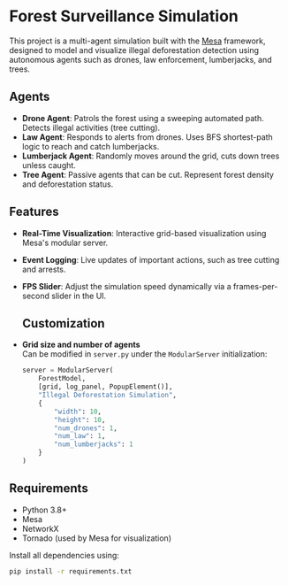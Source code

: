 # Forest Surveillance Simulation

This project is a multi-agent simulation built with the [Mesa](https://mesa.readthedocs.io/en/stable/) framework, designed to model and visualize illegal deforestation detection using autonomous agents such as drones, law enforcement, lumberjacks, and trees.

## Agents

- **Drone Agent**: Patrols the forest using a sweeping automated path. Detects illegal activities (tree cutting).
- **Law Agent**: Responds to alerts from drones. Uses BFS shortest-path logic to reach and catch lumberjacks.
- **Lumberjack Agent**: Randomly moves around the grid, cuts down trees unless caught.
- **Tree Agent**: Passive agents that can be cut. Represent forest density and deforestation status.

## Features
- **Real-Time Visualization**: Interactive grid-based visualization using Mesa's modular server.
- **Event Logging**: Live updates of important actions, such as tree cutting and arrests.
- **FPS Slider**: Adjust the simulation speed dynamically via a frames-per-second slider in the UI.

  ## Customization

- **Grid size and number of agents**  
  Can be modified in `server.py` under the `ModularServer` initialization:
  ```python
  server = ModularServer(
      ForestModel,
      [grid, log_panel, PopupElement()],
      "Illegal Deforestation Simulation",
      {
          "width": 10,
          "height": 10,
          "num_drones": 1, 
          "num_law": 1,
          "num_lumberjacks": 1 
      }
  )


## Requirements

- Python 3.8+
- Mesa
- NetworkX
- Tornado (used by Mesa for visualization)

Install all dependencies using:

```bash
pip install -r requirements.txt
